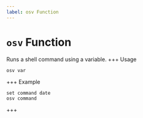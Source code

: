 ```yaml
---
label: osv Function
---
```

# `osv` Function

Runs a shell command using a variable.
+++ Usage
```
osv var
```
+++ Example
```
set command date
osv command
```
+++

